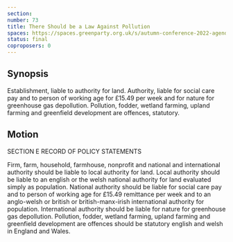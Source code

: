 ```yaml
---
section:
number: 73
title: There Should be a Law Against Pollution
spaces: https://spaces.greenparty.org.uk/s/autumn-conference-2022-agenda-forum/?contentId=97530
status: final
coproposers: 0
---
```

## Synopsis
Establishment, liable to authority for land. Authority, liable for social care pay and to person of working age for £15.49 per week and for nature for greenhouse gas depollution. Pollution, fodder, wetland farming, upland farming and greenfield development are offences, statutory.

## Motion
SECTION E RECORD OF POLICY STATEMENTS

Firm, farm, household, farmhouse, nonprofit and national and international authority should be liable to local authority for land. Local authority should be liable to an english or the welsh national authority for land evaluated simply as population. National authority should be liable for social care pay and to person of working age for £15.49 remittance per week and to an anglo-welsh or british or british-manx-irish international authority for population. International authority should be liable for nature for greenhouse gas depollution. Pollution, fodder, wetland farming, upland farming and greenfield development are offences should be statutory english and welsh in England and Wales.
